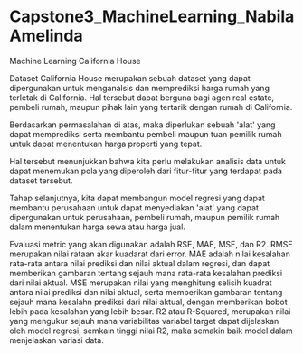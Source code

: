 # Capstone3_MachineLearning_NabilaAmelinda
Machine Learning California House

Dataset California House merupakan sebuah dataset yang dapat dipergunakan untuk menganalsis dan memprediksi harga rumah yang terletak di California. Hal tersebut dapat berguna bagi agen real estate, pembeli rumah, maupun pihak lain yang tertarik dengan rumah di California. 


Berdasarkan permasalahan di atas, maka diperlukan sebuah 'alat' yang dapat memprediksi serta membantu pembeli maupun tuan pemilik rumah untuk dapat menentukan harga properti yang tepat.


Hal tersebut menunjukkan bahwa kita perlu melakukan analisis data untuk dapat menemukan pola yang diperoleh dari fitur-fitur yang terdapat pada dataset tersebut.

Tahap selanjutnya, kita dapat membangun model regresi yang dapat membantu perusahaan untuk dapat menyediakan 'alat' yang dapat dipergunakan untuk perusahaan, pembeli rumah, maupun pemilik rumah dalam menentukan harga sewa atau harga jual. 


Evaluasi metric yang akan digunakan adalah RSE, MAE, MSE, dan R2. RMSE merupakan nilai rataan akar kuadarat dari error. MAE adalah nilai kesalahan rata-rata antara nilai prediksi dan nilai aktual dalam regresi, dan dapat memberikan gambaran tentang sejauh mana rata-rata kesalahan prediksi dari nilai aktual. MSE merupakan nilai yang menghitung selisih kuadrat antara nilai prediksi dan nilai aktual, serta memberikan gambaran tentang sejauh mana kesalahn prediksi dari nilai aktual, dengan memberikan bobot lebih pada kesalahan yang lebih besar. R2 atau R-Squared, merupakan nilai yang mengukur sejauh mana variabilitas variabel target dapat dijelaskan oleh model regresi, semkain tinggi nilai R2, maka semakin baik model dalam menjelaskan variasi data.


